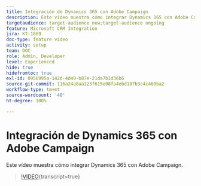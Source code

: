 ```yaml
---
title: Integración de Dynamics 365 con Adobe Campaign
description: Este vídeo muestra cómo integrar Dynamics 365 con Adobe Campaign.
targetaudience: target-audience new;target-audience ongoing
feature: Microsoft CRM Integration
jira: KT-1869
doc-type: feature video
activity: setup
team: DOC
role: Admin, Developer
level: Experienced
hide: true
hidefromtoc: true
exl-id: 0956995a-142d-4d49-b87e-21da7b1d36b6
source-git-commit: 116a24a8aa123f615e08fa4ebd187b3c4c460ba2
workflow-type: tm+mt
source-wordcount: '40'
ht-degree: 100%

---
```


# Integración de Dynamics 365 con Adobe Campaign

Este vídeo muestra cómo integrar Dynamics 365 con Adobe Campaign.

>[!VIDEO](https://video.tv.adobe.com/v/327254?quality=12&learn=on&captions=spa){transcript=true}
